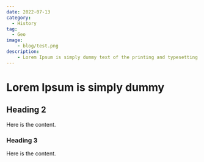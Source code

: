 ```yaml
---
date: 2022-07-13
category:
  - History
tag:
  - Geo
image:
    - blog/test.png
description:
    - Lorem Ipsum is simply dummy text of the printing and typesetting industry. Lorem Ipsum has been the industry's standard dummy text ever since the 1500s,  
---
```


# Lorem Ipsum is simply dummy 

## Heading 2

Here is the content.

### Heading 3

Here is the content.